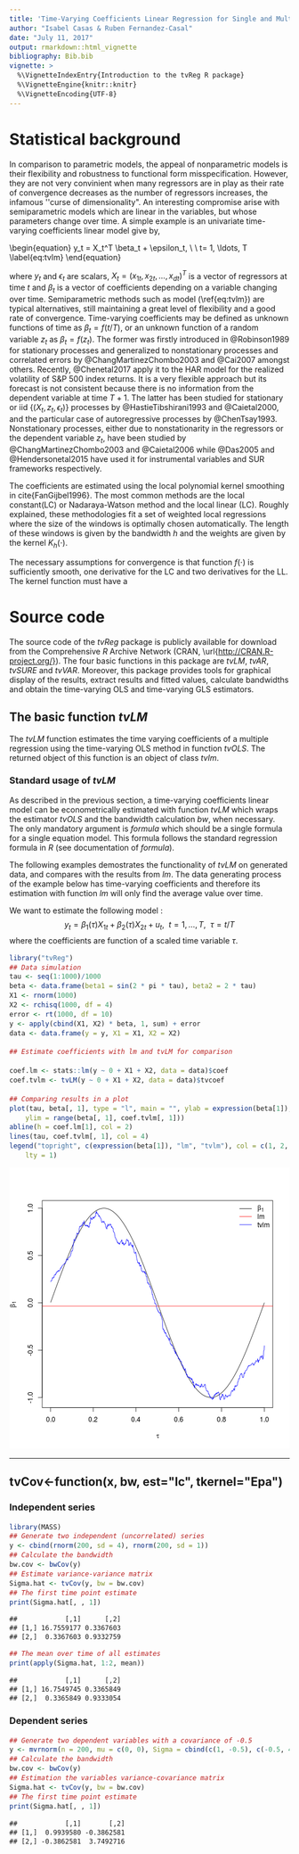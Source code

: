 ```yaml
---
title: 'Time-Varying Coefficients Linear Regression for Single and Multiple Equations: tvReg'
author: "Isabel Casas & Ruben Fernandez-Casal"
date: "July 11, 2017"
output: rmarkdown::html_vignette
bibliography: Bib.bib
vignette: >
  %\VignetteIndexEntry{Introduction to the tvReg R package}
  %\VignetteEngine{knitr::knitr}
  %\VignetteEncoding{UTF-8}
---
```

# Statistical background

In comparison to parametric models, the appeal of nonparametric models is their flexibility and robustness to functional form misspecification. However, they are not very convinient when many regressors are in play as their rate of convergence decreases as the number of regressors increases, the infamous ''curse of dimensionality". An interesting compromise arise with semiparametric models which are linear in the variables, but whose parameters change over time. A simple example is an univariate time-varying coefficients linear model give by,

\begin{equation}
y_t =  X_t^T \beta_t + \epsilon_t, \ \ t= 1, \ldots, T
\label{eq:tvlm}
\end{equation} 

where $y_t$ and $\epsilon_t$ are scalars, $X_t = (x_{1t}, x_{2t}, \ldots, x_{dt})^T$ is a vector of regressors at time $t$ and $\beta_t$ is a vector of coefficients depending on a variable changing over time. Semiparametric methods such as model (\ref{eq:tvlm}) are typical alternatives, still maintaining a great level of flexibility and a good rate of convergence. Time-varying coefficients may be defined as unknown functions of time as $\beta_t= f(t/T)$, or an unknown function of a random variable $z_t$ as $\beta_t=f(z_t)$. The former was firstly introduced in @Robinson1989 for stationary processes and generalized to nonstationary processes and correlated errors by @ChangMartinezChombo2003 and @Cai2007 amongst others. Recently, @Chenetal2017 apply it to the HAR model for the realized volatility of S\&P 500 index returns. It is a very flexible approach but its forecast is not consistent because there is no information from the dependent variable at time $T+1$. The latter has been studied for stationary or iid $\{(X_t, z_t, \epsilon_t)\}$ processes by @HastieTibshirani1993 and @Caietal2000, and the particular case of autoregressive processes by @ChenTsay1993. Nonstationary processes, either due to nonstationarity in the regressors or the dependent variable $z_t$,  have been studied by @ChangMartinezChombo2003 and @Caietal2006 while @Das2005 and @Hendersonetal2015 have used it for instrumental variables and SUR frameworks respectively.

The coefficients are estimated using the local polynomial kernel smoothing in cite{FanGijbel1996}. The most common methods are the local constant(LC) or Nadaraya-Watson method and the local linear (LC). Roughly explained, these methodologies fit a set of weighted local regressions where the size of the windows is optimally chosen automatically. The length of these windows is given by the bandwidth $h$ and the weights are given by the kernel $K_h(\cdot)$.

The necessary assumptions for convergence is that function $f(\cdot)$ is sufficiently smooth, one derivative for the LC and two derivatives for the LL. The kernel function must have a 



# Source code



The source code of the *tvReg* package is publicly available
for download from the Comprehensive *R* Archive Network (CRAN,
\url{http://CRAN.R-project.org/}).
The four basic functions in this package are *tvLM*, *tvAR*, *tvSURE* and *tvVAR*. Moreover, this package provides
tools for graphical display of the results, extract results and fitted values, calculate bandwidths and obtain the time-varying OLS and time-varying GLS estimators.

## The basic function *tvLM*

The *tvLM* function estimates the time varying coefficients of a multiple regression using the time-varying OLS method in function *tvOLS*. The returned object of this function is an object of class *tvlm*.



### Standard usage of *tvLM*

As described in the previous section, a time-varying coefficients linear model can be
econometrically estimated with function *tvLM* which wraps the estimator *tvOLS* and the bandwidth calculation *bw*, when necessary. The only mandatory argument is *formula* which should be a single formula for a single equation model. This formula follows the standard regression formula in *R* (see documentation of *formula*).

The following examples demostrates the functionality of *tvLM* on generated data, and compares with the results from *lm*. The data generating process of the example below has time-varying coefficients and therefore its estimation with function *lm* will only find the average value over time.

We want to estimate the following model :
$$
y_t  = \beta_{1}(\tau) X_{1t}+ \beta_{2} (\tau) X_{2t} + u_t, \ \ t = 1, \ldots, T, \ \ \tau = t/T
$$
where the coefficients are function of a scaled time variable $\tau$.



```r
library("tvReg")
## Data simulation
tau <- seq(1:1000)/1000
beta <- data.frame(beta1 = sin(2 * pi * tau), beta2 = 2 * tau)
X1 <- rnorm(1000)
X2 <- rchisq(1000, df = 4)
error <- rt(1000, df = 10)
y <- apply(cbind(X1, X2) * beta, 1, sum) + error
data <- data.frame(y = y, X1 = X1, X2 = X2)

## Estimate coefficients with lm and tvLM for comparison

coef.lm <- stats::lm(y ~ 0 + X1 + X2, data = data)$coef
coef.tvlm <- tvLM(y ~ 0 + X1 + X2, data = data)$tvcoef

## Comparing results in a plot
plot(tau, beta[, 1], type = "l", main = "", ylab = expression(beta[1]), xlab = expression(tau), 
    ylim = range(beta[, 1], coef.tvlm[, 1]))
abline(h = coef.lm[1], col = 2)
lines(tau, coef.tvlm[, 1], col = 4)
legend("topright", c(expression(beta[1]), "lm", "tvlm"), col = c(1, 2, 4), bty = "n", 
    lty = 1)
```

![plot of chunk unnamed-chunk-1](figure/unnamed-chunk-1-1.png)



--------
tvCov<-function(x, bw, est="lc", tkernel="Epa")
--------

### Independent series


```r
library(MASS)
## Generate two independent (uncorrelated) series
y <- cbind(rnorm(200, sd = 4), rnorm(200, sd = 1))
## Calculate the bandwidth
bw.cov <- bwCov(y)
## Estimate variance-variance matrix
Sigma.hat <- tvCov(y, bw = bw.cov)
## The first time point estimate
print(Sigma.hat[, , 1])
```

```
##            [,1]      [,2]
## [1,] 16.7559177 0.3367603
## [2,]  0.3367603 0.9332759
```

```r
## The mean over time of all estimates
print(apply(Sigma.hat, 1:2, mean))
```

```
##            [,1]      [,2]
## [1,] 16.7549745 0.3365849
## [2,]  0.3365849 0.9333054
```

### Dependent series


```r
## Generate two dependent variables with a covariance of -0.5
y <- mvrnorm(n = 200, mu = c(0, 0), Sigma = cbind(c(1, -0.5), c(-0.5, 4)))
## Calculate the bandwidth
bw.cov <- bwCov(y)
## Estimation the variables variance-covariance matrix
Sigma.hat <- tvCov(y, bw = bw.cov)
## The first time point estimate
print(Sigma.hat[, , 1])
```

```
##            [,1]       [,2]
## [1,]  0.9939580 -0.3862581
## [2,] -0.3862581  3.7492716
```


